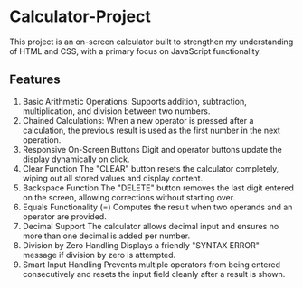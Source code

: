 # Calculator-Project

This project is an on-screen calculator built to strengthen my understanding of HTML and CSS, with a primary focus on JavaScript functionality.

## Features

1.  Basic Arithmetic Operations:
    Supports addition, subtraction, multiplication, and division between two numbers.
2.  Chained Calculations:
    When a new operator is pressed after a calculation, the previous result is used as the first number in the next operation.
3.  Responsive On-Screen Buttons
    Digit and operator buttons update the display dynamically on click.
4.  Clear Function
    The "CLEAR" button resets the calculator completely, wiping out all stored values and display content.
5.  Backspace Function
    The "DELETE" button removes the last digit entered on the screen, allowing corrections without starting over.
6.  Equals Functionality (=)
    Computes the result when two operands and an operator are provided.
7.  Decimal Support
    The calculator allows decimal input and ensures no more than one decimal is added per number.
8.  Division by Zero Handling
    Displays a friendly "SYNTAX ERROR" message if division by zero is attempted.
9.  Smart Input Handling
    Prevents multiple operators from being entered consecutively and resets the input field cleanly after a result is shown.
